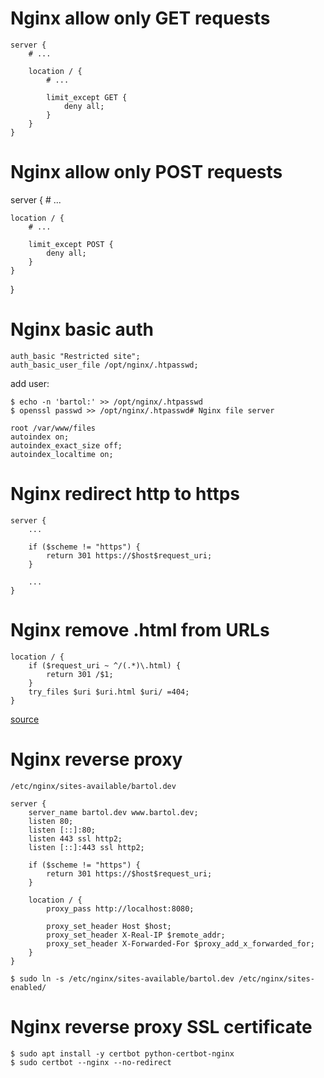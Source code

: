 # Nginx allow only GET requests

	server {
		# ...

		location / {
			# ...

			limit_except GET {
				deny all;
			}
		}
	}

# Nginx allow only POST requests

server {
	# ...

	location / {
		# ...

		limit_except POST {
			deny all;
		}
	}
}
# Nginx basic auth

	auth_basic "Restricted site";
	auth_basic_user_file /opt/nginx/.htpasswd;

add user:

	$ echo -n 'bartol:' >> /opt/nginx/.htpasswd
	$ openssl passwd >> /opt/nginx/.htpasswd# Nginx file server

	root /var/www/files
	autoindex on;
	autoindex_exact_size off;
	autoindex_localtime on;
# Nginx redirect http to https

	server {
		...

		if ($scheme != "https") {
			return 301 https://$host$request_uri;
		}

		...
	}
# Nginx remove .html from URLs

	location / {
		if ($request_uri ~ ^/(.*)\.html) {
			return 301 /$1;
		}
		try_files $uri $uri.html $uri/ =404;
	}

[source](https://stackoverflow.com/a/38238001)
# Nginx reverse proxy

`/etc/nginx/sites-available/bartol.dev`

	server {
		server_name bartol.dev www.bartol.dev;
		listen 80;
		listen [::]:80;
		listen 443 ssl http2;
		listen [::]:443 ssl http2;

		if ($scheme != "https") {
			return 301 https://$host$request_uri;
		}

		location / {
			proxy_pass http://localhost:8080;

			proxy_set_header Host $host;
			proxy_set_header X-Real-IP $remote_addr;
			proxy_set_header X-Forwarded-For $proxy_add_x_forwarded_for;
		}
	}

```
$ sudo ln -s /etc/nginx/sites-available/bartol.dev /etc/nginx/sites-enabled/
```
# Nginx reverse proxy SSL certificate

	$ sudo apt install -y certbot python-certbot-nginx
	$ sudo certbot --nginx --no-redirect
